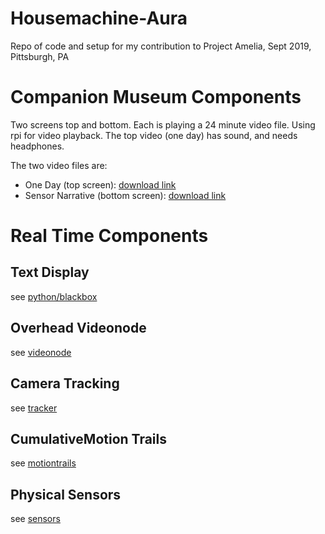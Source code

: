 # Housemachine-Aura

Repo of code and setup for my contribution to Project Amelia, Sept 2019, Pittsburgh, PA

# Companion Museum Components
Two screens top and bottom. Each is playing a 24 minute video file. Using rpi for video playback. The top video (one day) has sound, and needs headphones. 

The two video files are: 
- One Day (top screen): [download link](https://drive.google.com/open?id=1A34laBlMm6Q3ERwrx2605b6qKSKejs2h)
- Sensor Narrative (bottom screen): [download link](https://drive.google.com/open?id=1meM5aG83LgOnGIOwwF0ffw53zXim1tKd)

# Real Time Components
## Text Display
see [python/blackbox](python/blackbox)
## Overhead Videonode
see [videonode](videonode/)
## Camera Tracking
see [tracker](tracker/)
## CumulativeMotion Trails
see [motiontrails](motiontrails/)
## Physical Sensors
see [sensors](sensors)

